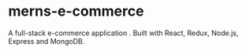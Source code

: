 # merns-e-commerce
A full-stack e-commerce application . Built with React, Redux, Node.js, Express and MongoDB. 
